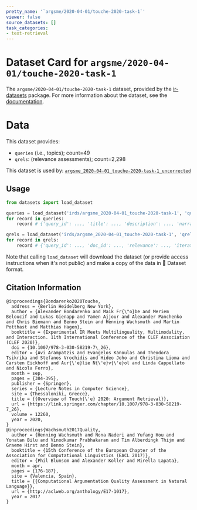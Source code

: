 ```yaml
---
pretty_name: '`argsme/2020-04-01/touche-2020-task-1`'
viewer: false
source_datasets: []
task_categories:
- text-retrieval
---
```


# Dataset Card for `argsme/2020-04-01/touche-2020-task-1`

The `argsme/2020-04-01/touche-2020-task-1` dataset, provided by the [ir-datasets](https://ir-datasets.com/) package.
For more information about the dataset, see the [documentation](https://ir-datasets.com/argsme#argsme/2020-04-01/touche-2020-task-1).

# Data

This dataset provides:
 - `queries` (i.e., topics); count=49
 - `qrels`: (relevance assessments); count=2,298


This dataset is used by: [`argsme_2020-04-01_touche-2020-task-1_uncorrected`](https://huggingface.co/datasets/irds/argsme_2020-04-01_touche-2020-task-1_uncorrected)


## Usage

```python
from datasets import load_dataset

queries = load_dataset('irds/argsme_2020-04-01_touche-2020-task-1', 'queries')
for record in queries:
    record # {'query_id': ..., 'title': ..., 'description': ..., 'narrative': ...}

qrels = load_dataset('irds/argsme_2020-04-01_touche-2020-task-1', 'qrels')
for record in qrels:
    record # {'query_id': ..., 'doc_id': ..., 'relevance': ..., 'iteration': ...}

```

Note that calling `load_dataset` will download the dataset (or provide access instructions when it's not public) and make a copy of the
data in 🤗 Dataset format.

## Citation Information

```
@inproceedings{Bondarenko2020Touche,
  address = {Berlin Heidelberg New York},
  author = {Alexander Bondarenko and Maik Fr{\"o}be and Meriem Beloucif and Lukas Gienapp and Yamen Ajjour and Alexander Panchenko and Chris Biemann and Benno Stein and Henning Wachsmuth and Martin Potthast and Matthias Hagen},
  booktitle = {Experimental IR Meets Multilinguality, Multimodality, and Interaction. 11th International Conference of the CLEF Association (CLEF 2020)},
  doi = {10.1007/978-3-030-58219-7\_26},
  editor = {Avi Arampatzis and Evangelos Kanoulas and Theodora Tsikrika and Stefanos Vrochidis and Hideo Joho and Christina Lioma and Carsten Eickhoff and Aur{\'e}lie N{\'e}v{\'e}ol and Linda Cappellato and Nicola Ferro},
  month = sep,
  pages = {384-395},
  publisher = {Springer},
  series = {Lecture Notes in Computer Science},
  site = {Thessaloniki, Greece},
  title = {{Overview of Touch{\'e} 2020: Argument Retrieval}},
  url = {https://link.springer.com/chapter/10.1007/978-3-030-58219-7_26},
  volume = 12260,
  year = 2020,
}
@inproceedings{Wachsmuth2017Quality,
  author = {Henning Wachsmuth and Nona Naderi and Yufang Hou and Yonatan Bilu and Vinodkumar Prabhakaran and Tim Alberdingk Thijm and Graeme Hirst and Benno Stein},
  booktitle = {15th Conference of the European Chapter of the Association for Computational Linguistics (EACL 2017)},
  editor = {Phil Blunsom and Alexander Koller and Mirella Lapata},
  month = apr,
  pages = {176-187},
  site = {Valencia, Spain},
  title = {{Computational Argumentation Quality Assessment in Natural Language}},
  url = {http://aclweb.org/anthology/E17-1017},
  year = 2017
}
```
